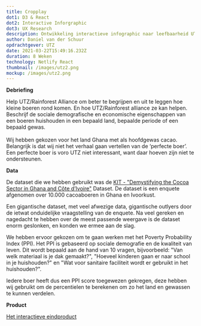 ```yaml
---
title: Cropplay
dot1: D3 & React
dot2: Interactive Inforgraphic
dot3: UX Research
description: Ontwikkeling interactieve infographic naar leefbaarheid UTZ boeren
author: Daniel van der Schuur
opdrachtgever: UTZ
date: 2021-03-22T15:49:16.232Z
duration: 8 Weken
technology: Netlify React
thumbnail: /images/utz2.png
mockup: /images/utz2.png
---
```

**Debriefing**

Help UTZ/Rainforest Alliance om beter te begrijpen en uit te leggen hoe kleine boeren rond komen. En hoe UTZ/Rainforest alliance ze kan helpen. Beschrijf de sociale demografische en economische eigenschappen van een boeren huishouden in een bepaald land, bepaalde periode of een bepaald gewas.\
\
Wij hebben gekozen voor het land Ghana met als hoofdgewas cacao. Belangrijk is dat wij niet het verhaal gaan vertellen van de ‘perfecte boer’. Een perfecte boer is voro UTZ niet interessant, want daar hoeven zijn niet te ondersteunen.

**Data**

De dataset die we hebben gebruikt was de [KIT - "Demystifying the Cocoa Sector in Ghana and Côte d’Ivoire"](https://www.kit.nl/project/demystifying-cocoa-sector/) Dataset. De dataset is een enquete afgenomen over 10.000 cacoaboeren in Ghana en Ivoorkust.

Een gigantische dataset, met veel afwezige data, gigantische outlyers door de ietwat onduidelijke vraagstelling van de enquete. Na veel gereken en nagedacht te hebben over de meest passende weergave is de dataset enorm geslonken, en konden we ermee aan de slag.

We hebben ervoor gekozen om te gaan werken met het Poverty Probability Index (PPI). Het PPI is gebaseerd op sociale demografie en de kwaliteit van leven. Dit wordt bepaald aan de hand van 10 vragen, bijvoorbeeld: "Van welk materiaal is je dak gemaakt?", "Hoeveel kinderen gaan er naar school in je huishouden?" en "Wat voor sanitaire faciliteit wordt er gebruikt in het huishouden?".

Iedere boer heeft dus een PPI score toegewezen gekregen, deze hebben wij gebruikt om de percentielen te berekenen om zo het land en gewassen te kunnen verdelen.

**Product**

[Het interactieve eindproduct](https://sjerrietukkel.github.io/utz/)